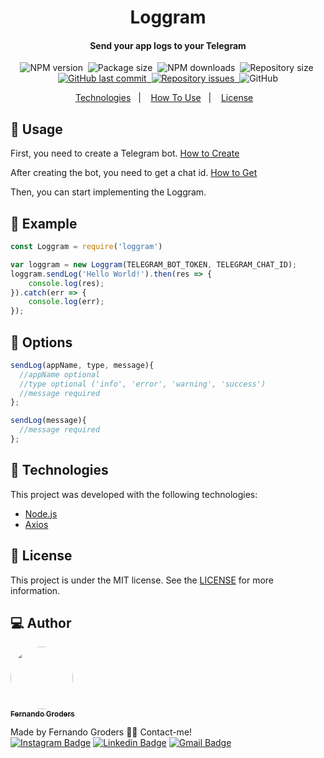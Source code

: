 <h1 align="center">
    Loggram
</h1>

<h4 align="center">
  Send your app logs to your Telegram
</h4>

<p align="center">
  <img alt="NPM version" src="https://img.shields.io/npm/v/loggram">&nbsp;
  <img alt="Package size" src="https://img.shields.io/bundlephobia/min/loggram">&nbsp;
  <img alt="NPM downloads" src="https://img.shields.io/npm/dw/loggram">&nbsp;
  <img alt="Repository size" src="https://img.shields.io/github/repo-size/FeGroders/loggram">&nbsp;
  <a href="https://github.com/fegroders/loggram/commits/master">
    <img alt="GitHub last commit" src="https://img.shields.io/github/last-commit/fegroders/loggram">&nbsp;
  </a>
  <a href="https://github.com/fegroders/loggram/issues">
    <img alt="Repository issues" src="https://img.shields.io/github/issues/fegroders/loggram">&nbsp;
  </a>
  <img alt="GitHub" src="https://img.shields.io/github/license/fegroders/loggram">
</p>

<p align="center">
  <a href="https://github.com/FeGroders/loggram#-technologies">Technologies</a>&nbsp;&nbsp;&nbsp;|&nbsp;&nbsp;&nbsp;
  <a href="https://github.com/FeGroders/loggram#-how-to-use">How To Use</a>&nbsp;&nbsp;&nbsp;|&nbsp;&nbsp;&nbsp;
  <a href="https://github.com/FeGroders/loggram#-license">License</a>&nbsp;&nbsp;&nbsp;
</p>

## 📘 Usage
First, you need to create a Telegram bot. [How to Create](https://core.telegram.org/bots#:~:text=Use%20the%20%2Fnewbot%20command%20to,mentions%20and%20t.me%20links.)

After creating the bot, you need to get a chat id. [How to Get](https://www.alphr.com/find-chat-id-telegram/)

Then, you can start implementing the Loggram.

## 📘 Example

```js
const Loggram = require('loggram')

var loggram = new Loggram(TELEGRAM_BOT_TOKEN, TELEGRAM_CHAT_ID);
loggram.sendLog('Hello World!').then(res => {
    console.log(res);
}).catch(err => {
    console.log(err);
});
```

## 📘 Options
```js
sendLog(appName, type, message){
  //appName optional
  //type optional ('info', 'error', 'warning', 'success')
  //message required
};

sendLog(message){
  //message required
};
```

## 🚀 Technologies

This project was developed with the following technologies:

- [Node.js][node]
- [Axios][axios]

## 📄 License
This project is under the MIT license. See the [LICENSE](https://github.com/FeGroders/pronounce/blob/master/LICENSE) for more information.

## 💻 Author

<a href="https://github.com/FeGroders">
 <img style="border-radius: 50%" src="https://avatars3.githubusercontent.com/u/62064189?s=460&u=61b426b901b8fe02e12019b1fdb67bf0072d4f00&v=4" width="100px;" alt=""/>
 <br />
 <sub><b>Fernando Groders</b></sub></a>
 
Made by Fernando Groders 👋🏽 Contact-me! <br/>
[![Instagram Badge](https://img.shields.io/badge/-Instagram-%23E4405F?style=flat-square&labelColor=%23E4405F&logo=instagram&logoColor=white&link=https://instagram.com/fegroders)](https://instagram.com/fegroders) 
[![Linkedin Badge](https://img.shields.io/badge/-LinkedIn-blue?style=flat-square&logo=Linkedin&logoColor=white&link=https://www.linkedin.com/in/fernandogroders/)](https://www.linkedin.com/in/fernandogroders/) 
[![Gmail Badge](https://img.shields.io/badge/-Gmail-c14438?style=flat-square&logo=Gmail&logoColor=white&link=mailto:fernandogroder@gmail.com)](mailto:fernandogroder@gmail.com)

[node]: https://nodejs.org/en/
[axios]: https://github.com/axios/axios
[discord]: https://discord.com/developers/docs/intro